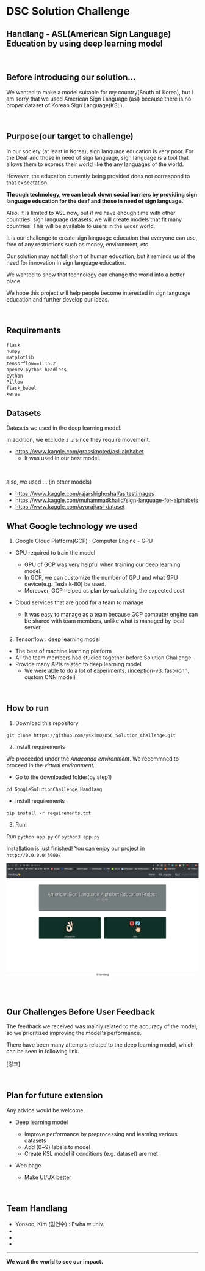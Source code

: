# DSC Solution Challenge

## Handlang - ASL(American Sign Language) Education by using deep learning model

<br>

## Before introducing our solution...


We wanted to make a model suitable for my country(South of Korea), but I am sorry that we used American Sign Language (asl) because there is no proper dataset of Korean Sign Language(KSL).

<br>

## Purpose(our target to challenge)

In our society (at least in Korea), sign language education is very poor.
For the Deaf and those in need of sign language, sign language is a tool that allows them to express their world like the any languages of the world.


However, the education currently being provided does not correspond to that expectation.

**Through technology, we can break down social barriers by providing sign language education for the deaf and those in need of sign language.**

Also, It is limited to ASL now, but if we have enough time with other countries' sign language datasets, we will create models that fit many countries. This will be available to users in the wider world.

It is our challenge to create sign language education that everyone can use, free of any restrictions such as money, environment, etc.

Our solution may not fall short of human education, but it reminds us of the need for innovation in sign language education.

We wanted to show that technology can change the world into a better place.

We hope this project will help people become interested in sign language education and further develop our ideas.

<br>

## Requirements

```
flask
numpy
matplotlib
tensorflow==1.15.2
opencv-python-headless
cython
Pillow
flask_babel
keras
```

## Datasets

Datasets we used in the deep learning model.

In addition, we exclude `i,z` since they require movement.

- https://www.kaggle.com/grassknoted/asl-alphabet
    - It was used in our best model.

<br>

also, we used ... (in other models)
- https://www.kaggle.com/rajarshighoshal/asltestimages
- https://www.kaggle.com/muhammadkhalid/sign-language-for-alphabets
- https://www.kaggle.com/ayuraj/asl-dataset


## What Google technology we used

1. Google Cloud Platform(GCP)
: Computer Engine - GPU

- GPU required to train the model
    - GPU of GCP was very helpful when training our deep learning model.
    - In GCP, we can customize the number of GPU and what GPU device(e.g. Tesla k-80) be used.
    - Moreover, GCP helped us plan by calculating the expected cost.


- Cloud services that are good for a team to manage
    - It was easy to manage as a team because GCP computer engine can be shared with team members, unlike what is managed by local server.

2. Tensorflow
: deep learning model

- The best of machine learning platform
- All the team members had studied together before Solution Challenge.
- Provide many APIs related to deep learning model
    - We were able to do a lot of experiments. (inception-v3, fast-rcnn, custom CNN model)

<br>

## How to run

1. Download this repository

`git clone https://github.com/yskim0/DSC_Solution_Challenge.git`

2. Install requirements

We proceeded under the *Anaconda environment*. We recommned to proceed in the *virtual environment.*

- Go to the downloaded folder(by step1)

`cd GoogleSolutionChallenge_Handlang`

- install requirements

`pip install -r requirements.txt`

3. Run!

Run `python app.py` or `python3 app.py`

Installation is just finished!
You can enjoy our project in `http://0.0.0.0:5000/`

![homepage](/img/homepage.png)


<br>

<br>


## Our Challenges Before User Feedback

The feedback we received was mainly related to the  accuracy of the model, so we prioritized improving the model's performance.

There have been many attempts related to the deep learning model, which can be seen in following link.

[링크]

<br>

## Plan for future extension 

Any advice would be welcome.

- Deep learning model
    - Improve performance by preprocessing and learning various datasets
    - Add (0~9) labels to model
    - Create KSL model if conditions (e.g. dataset) are met

- Web page
    - Make UI/UX better


<br>

## Team Handlang

- Yonsoo, Kim (김연수) : Ewha w.univ.
- 
- 
- 


----

**We want the world to see our impact.**
